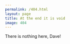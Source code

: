 ```yaml
---
permalink: /404.html
layout: page
title: At the end it is void
image: 404
---
```

There is nothing here, Dave!
